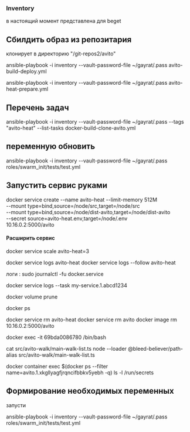 ### Inventory
в настоящий момент представлена для beget

## Сбилдить образ из репозитария

клонирует в директорию "/git-repos2/avito"

ansible-playbook -i inventory --vault-password-file ~/gayrat/.pass avito-build-deploy.yml

ansible-playbook -i inventory --vault-password-file ~/gayrat/.pass avito-heat-prepare.yml

## Перечень задач
ansible-playbook -i inventory --vault-password-file ~/gayrat/.pass --tags "avito-heat" --list-tasks  docker-build-clone-avito.yml

## переменную обновить
ansible-playbook -i inventory --vault-password-file ~/gayrat/.pass  roles/swarm_init/tests/test.yml

## Запустить сервис руками

docker service create --name avito-heat --limit-memory 512M \
--mount type=bind,source=/node/src,target=/node/src \
--mount type=bind,source=/node/dist-avito,target=/node/dist-avito \
--secret source=avito-heat.env,target=/node/.env \
10.16.0.2:5000/avito

#### Расширить сервис
docker service scale avito-heat=3


docker service logs avito-heat
docker service logs --follow avito-heat

логи :
sudo journalctl -fu docker.service

docker service logs --task my-service.1.abcd1234

docker volume prune

docker ps

docker service rm avito-heat
docker service rm avito
docker image rm 10.16.0.2:5000/avito

docker exec -it 69bda0086780 /bin/bash

cat src/avito-walk/main-walk-list.ts
node --loader @bleed-believer/path-alias src/avito-walk/main-walk-list.ts

docker container exec $(docker ps --filter name=avito.1.xkgllyagfjrqncifbbkv5yebh -q) ls -l /run/secrets



## Формирование необходимых переменных
запусти

ansible-playbook -i inventory --vault-password-file ~/gayrat/.pass  roles/swarm_init/tests/test.yml